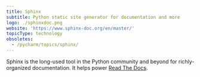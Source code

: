 ```yaml
---
title: Sphinx
subtitle: Python static site generator for documentation and more
logo: ./sphinxdoc.png
website: 'https://www.sphinx-doc.org/en/master/'
topicType: technology
obsoletes:
  - /pycharm/topics/sphinx/
---
```


Sphinx is the long-used tool in the Python community and beyond for richly-organized documentation.
It helps power [Read The Docs](https://readthedocs.org).
